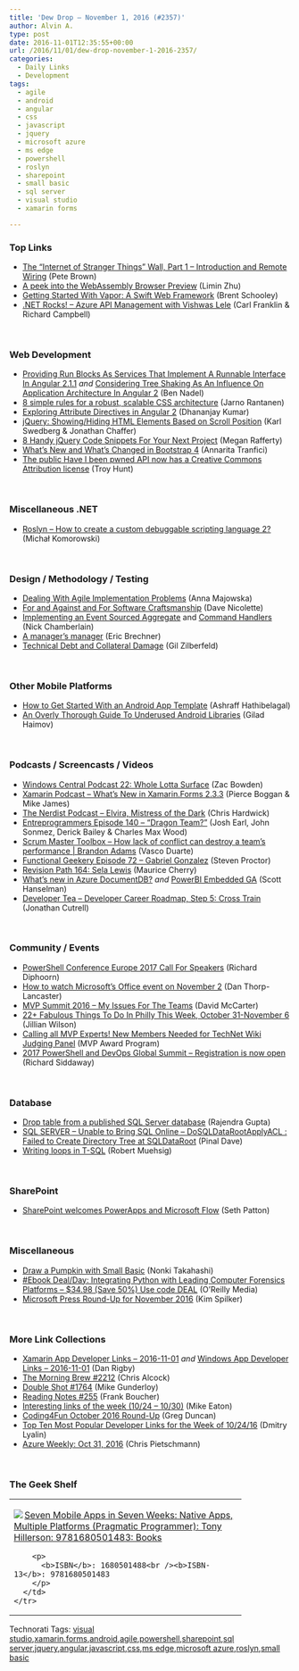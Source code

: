 ```yaml
---
title: 'Dew Drop – November 1, 2016 (#2357)'
author: Alvin A.
type: post
date: 2016-11-01T12:35:55+00:00
url: /2016/11/01/dew-drop-november-1-2016-2357/
categories:
  - Daily Links
  - Development
tags:
  - agile
  - android
  - angular
  - css
  - javascript
  - jquery
  - microsoft azure
  - ms edge
  - powershell
  - roslyn
  - sharepoint
  - small basic
  - sql server
  - visual studio
  - xamarin forms

---
```

### <a name="top"></a>Top Links

  * <a href="https://blogs.windows.com/buildingapps/2016/10/31/the-internet-of-stranger-things-wall-part-1-introduction-and-remote-wiring/?WT.mc_id=DX_MVP4025064" target="_blank">The “Internet of Stranger Things” Wall, Part 1 – Introduction and Remote Wiring</a> (Pete Brown)
  * <a href="http://blogs.windows.com/msedgedev/2016/10/31/webassembly-browser-preview/?WT.mc_id=DX_MVP4025064" target="_blank">A peek into the WebAssembly Browser Preview</a> (Limin Zhu)
  * <a href="https://twilioinc.wpengine.com/2016/10/getting-started-with-the-vapor-swift-web-framework.html" target="_blank">Getting Started With Vapor: A Swift Web Framework</a> (Brent Schooley)
  * <a href="http://www.dotnetrocks.com/default.aspx?ShowNum=1368" target="_blank">.NET Rocks! &#8211; Azure API Management with Vishwas Lele</a> (Carl Franklin & Richard Campbell)

&nbsp;

### <a name="web"></a>Web Development

  * <a href="https://www.bennadel.com/blog/3177-providing-run-blocks-as-services-that-implement-a-runnable-interface-in-angular-2-1-1.htm" target="_blank">Providing Run Blocks As Services That Implement A Runnable Interface In Angular 2.1.1</a> _and_ <a href="https://www.bennadel.com/blog/3178-considering-tree-shaking-as-an-influence-on-application-architecture-in-angular-2.htm" target="_blank">Considering Tree Shaking As An Influence On Application Architecture In Angular 2</a> (Ben Nadel)
  * <a href="https://github.com/jareware/css-architecture/blob/master/README.md" target="_blank">8 simple rules for a robust, scalable CSS architecture</a> (Jarno Rantanen)
  * <a href="https://debugmode.net/2016/11/01/exploring-attribute-directives-in-angular-2/" target="_blank">Exploring Attribute Directives in Angular 2</a> (Dhananjay Kumar)
  * <a href="http://feedproxy.google.com/~r/LearningJquery/~3/5tnx4HhATQc/jquery-showinghiding-html-elements-based-on-scroll-position" target="_blank">jQuery: Showing/Hiding HTML Elements Based on Scroll Position</a> (Karl Swedberg & Jonathan Chaffer)
  * <a href="http://feedproxy.google.com/~r/JqueryByExample/~3/1MTNTZzaUSw/8-handy-jquery-code-snippets-for-next.html" target="_blank">8 Handy jQuery Code Snippets For Your Next Project</a> (Megan Rafferty)
  * <a href="http://developer.telerik.com/featured/whats-new-whats-changed-bootstrap-4/" target="_blank">What’s New and What’s Changed in Bootstrap 4</a> (Annarita Tranfici)
  * <a href="http://feedproxy.google.com/~r/TroyHunt/~3/UnNxgBDDQEw/" target="_blank">The public Have I been pwned API now has a Creative Commons Attribution license</a> (Troy Hunt)

&nbsp;

### <a name="dotnet"></a>Miscellaneous .NET

  * <a href="http://feedproxy.google.com/~r/BlogMichalaKomorowskiego/~3/0Tm2CuzejBA/roslyn-how-to-create-custom-debuggable.html" target="_blank">Roslyn &#8211; How to create a custom debuggable scripting language 2?</a> (Michał Komorowski)

&nbsp;

### <a name="design"></a>Design / Methodology / Testing

  * <a href="https://dzone.com/articles/dealing-with-agile-implementation-problems?utm_medium=feed&utm_source=feedpress.me&utm_campaign=Feed%3A+dzone%2Fagile" target="_blank">Dealing With Agile Implementation Problems</a> (Anna Majowska)
  * <a href="http://feedproxy.google.com/~r/LeadingAgile/~3/h191AK98LUg/" target="_blank">For and Against and For Software Craftsmanship</a> (Dave Nicolette)
  * <a href="https://buildplease.com/pages/fpc-9/" target="_blank">Implementing an Event Sourced Aggregate</a> and <a href="https://buildplease.com/pages/fpc-10/" target="_blank">Command Handlers</a> (Nick Chamberlain)
  * <a href="https://blogs.msdn.microsoft.com/eric_brechner/2016/11/01/a-managers-manager/" target="_blank">A manager’s manager</a> (Eric Brechner)
  * <a href="http://feedproxy.google.com/~r/gilzilberfeld/~3/9H721QF83Gc/technical-debt-and-collateral-damage.html" target="_blank">Technical Debt and Collateral Damage</a> (Gil Zilberfeld)

&nbsp;

### <a name="mobile"></a>Other Mobile Platforms

  * <a href="https://code.tutsplus.com/tutorials/get-started-with-android-app-template--cms-27499" target="_blank">How to Get Started With an Android App Template</a> (Ashraff Hathibelagal)
  * <a href="https://www.toptal.com/android/guide-to-underused-android-libraries" target="_blank">An Overly Thorough Guide To Underused Android Libraries</a> (Gilad Haimov)

&nbsp;

### <a name="podcasts"></a>Podcasts / Screencasts / Videos

  * <a href="http://feedproxy.google.com/~r/wmexperts/~3/QIgOk4S7wiM/windows-central-podcast-22-whole-lotta-surface" target="_blank">Windows Central Podcast 22: Whole Lotta Surface</a> (Zac Bowden)
  * <a href="https://soundcloud.com/xamarin-podcast/whats-new-in-xamarinforms-233" target="_blank">Xamarin Podcast &#8211; What&#8217;s New in Xamarin.Forms 2.3.3</a> (Pierce Boggan & Mike James)
  * <a href="http://nerdist.nerdistind.libsynpro.com/elvira-mistress-of-the-dark" target="_blank">The Nerdist Podcast &#8211; Elvira, Mistress of the Dark</a> (Chris Hardwick)
  * <a href="http://entreprogrammers.com/episode-140-dragon-team/" target="_blank">Entreprogrammers Episode 140 &#8211; “Dragon Team?”</a> (Josh Earl, John Sonmez, Derick Bailey & Charles Max Wood)
  * <a href="http://scrummastertoolbox.libsyn.com/how-lack-of-conflict-can-destroy-a-teams-performance-brandon-adams" target="_blank">Scrum Master Toolbox &#8211; How lack of conflict can destroy a team’s performance | Brandon Adams</a> (Vasco Duarte)
  * <a href="https://www.functionalgeekery.com/episode-72-gabriel-gonzalez/" target="_blank">Functional Geekery Episode 72 – Gabriel Gonzalez</a> (Steven Proctor)
  * <a href="http://revisionpath.simplecast.fm/episodes/46118-164-sela-lewis" target="_blank">Revision Path 164: Sela Lewis</a> (Maurice Cherry)
  * <a href="https://channel9.msdn.com/Shows/Azure-Friday/AzureFridayNewinDocumentDB?WT.mc_id=DX_MVP4025064" target="_blank">What&#8217;s new in Azure DocumentDB?</a> _and_ <a href="https://channel9.msdn.com/Shows/Azure-Friday/PowerBI-Embedded-GA?WT.mc_id=DX_MVP4025064" target="_blank">PowerBI Embedded GA</a> (Scott Hanselman)
  * <a href="http://feedproxy.google.com/~r/DeveloperTea/~3/t9-wD_SKBvw/51633-developer-career-roadmap-step-5-cross-train" target="_blank">Developer Tea &#8211; Developer Career Roadmap, Step 5: Cross Train</a> (Jonathan Cutrell)

&nbsp;

### <a name="events"></a>Community / Events

  * <a href="https://powershell.org/2016/10/31/powershell-conference-europe-2017-call-for-speakers/" target="_blank">PowerShell Conference Europe 2017 Call For Speakers</a> (Richard Diphoorn)
  * <a href="http://feedproxy.google.com/~r/wmexperts/~3/BHJZztGtEAQ/how-watch-microsofts-office-event-november-2" target="_blank">How to watch Microsoft&#8217;s Office event on November 2</a> (Dan Thorp-Lancaster)
  * <a href="https://dotnettips.wordpress.com/2016/10/31/mvp-summit-2016-my-issues-for-the-teams/" target="_blank">MVP Summit 2016 – My Issues For The Teams</a> (David McCarter)
  * <a href="http://www.uwishunu.com/2016/10/22-fabulous-things-philly-week-october-31-november-6/" target="_blank">22+ Fabulous Things To Do In Philly This Week, October 31-November 6</a> (Jillian Wilson)
  * <a href="https://blogs.msdn.microsoft.com/mvpawardprogram/2016/10/31/calling-all-mvp-experts/" target="_blank">Calling all MVP Experts! New Members Needed for TechNet Wiki Judging Panel</a> (MVP Award Program)
  * <a href="https://powershell.org/2016/11/01/registration-is-now-open/" target="_blank">2017 PowerShell and DevOps Global Summit &#8211; Registration is now open</a> (Richard Siddaway)

&nbsp;

### <a name="sql"></a>Database

  * <a href="http://feedproxy.google.com/~r/MSSQLTips-LatestSqlServerTips/~3/A1wDvWRU0rY/tip.asp" target="_blank">Drop table from a published SQL Server database</a> (Rajendra Gupta)
  * <a href="http://blog.sqlauthority.com/2016/11/01/sql-server-unable-bring-sql-online-dosqldatarootapplyacl-failed-create-directory-tree-sqldataroot/" target="_blank">SQL SERVER – Unable to Bring SQL Online – DoSQLDataRootApplyACL : Failed to Create Directory Tree at SQLDataRoot</a> (Pinal Dave)
  * <a href="http://feedproxy.google.com/~r/Code-InsideBlogInternational/~3/U-_BKB2hfmA/loops-in-tsql" target="_blank">Writing loops in T-SQL</a> (Robert Muehsig)

&nbsp;

### <a name="sp"></a>SharePoint

  * <a href="http://blogs.office.com/2016/10/31/sharepoint-welcomes-powerapps-and-microsoft-flow/" target="_blank">SharePoint welcomes PowerApps and Microsoft Flow</a> (Seth Patton)

&nbsp;

### <a name="misc"></a>Miscellaneous

  * <a href="https://blogs.msdn.microsoft.com/smallbasic/2016/10/31/draw-a-pumpkin-with-small-basic/" target="_blank">Draw a Pumpkin with Small Basic</a> (Nonki Takahashi)
  * <a href="http://feedproxy.google.com/~r/oreilly/news/~3/mL-5_1b4594/9780128099490.do" target="_blank">#Ebook Deal/Day: Integrating Python with Leading Computer Forensics Platforms &#8211; $34.98 (Save 50%) Use code DEAL</a> (O&#8217;Reilly Media)
  * <a href="https://borntolearn.mslearn.net/b/weblog/posts/microsoft-press-round-up-for-november-2016" target="_blank">Microsoft Press Round-Up for November 2016</a> (Kim Spilker)

&nbsp;

### <a name="links"></a>More Link Collections

  * <a href="http://allaboutxamarin.com/2016/11/xamarin-app-developer-links-2016-11-01/" target="_blank">Xamarin App Developer Links &#8211; 2016-11-01</a> _and_ <a href="http://windowsappdev.com/2016/11/windows-app-developer-links-2016-11-01/" target="_blank">Windows App Developer Links &#8211; 2016-11-01</a> (Dan Rigby)
  * <a href="http://feedproxy.google.com/~r/ReflectivePerspective/~3/4g1gndOdy_k/" target="_blank">The Morning Brew #2212</a> (Chris Alcock)
  * <a href="http://afreshcup.com/home/2016/11/1/double-shot-1764.html" target="_blank">Double Shot #1764</a> (Mike Gunderloy)
  * <a href="http://www.frankysnotes.com/2016/10/reading-notes-255.html" target="_blank">Reading Notes #255</a> (Frank Boucher)
  * <a href="https://samestuffdifferentday.com/2016/10/31/interesting-links-of-the-week-1024-1030/" target="_blank">Interesting links of the week (10/24 – 10/30)</a> (Mike Eaton)
  * <a href="https://channel9.msdn.com/coding4fun/blog/Coding4Fun-October-2016-Round-Up?WT.mc_id=DX_MVP4025064" target="_blank">Coding4Fun October 2016 Round-Up</a> (Greg Duncan)
  * <a href="http://www.lyalin.com/2016/10/31/top-ten-most-popular-developer-links-for-the-week-of-102416/" target="_blank">Top Ten Most Popular Developer Links for the Week of 10/24/16</a> (Dmitry Lyalin)
  * <a href="https://buildazure.com/2016/10/31/azure-weekly-oct-31-2016/" target="_blank">Azure Weekly: Oct 31, 2016</a> (Chris Pietschmann)

&nbsp;

### <a name="shelf"></a>The Geek Shelf

<div id="scid:7dc1bd33-94bd-46fd-a20b-0131235bcd47:e64b7703-174f-4557-96be-729cf0c56144" class="wlWriterEditableSmartContent" style="float: none; padding-bottom: 0px; padding-top: 0px; padding-left: 0px; margin: 0px; display: inline; padding-right: 0px">
  <table cellspacing="0" cellpadding="2" width="400" border="0" unselectable="on">
    <tr>
      <td valign="top" width="400">
        <p>
          <a title="Seven Mobile Apps in Seven Weeks: Native Apps, Multiple Platforms (Pragmatic Programmer): Tony Hillerson: 9781680501483: Books" href="http://www.amazon.com/exec/obidos/ASIN/1680501488/amavin-20"><img data-recalc-dims="1" decoding="async" src="https://i0.wp.com/images.amazon.com/images/P/1680501488.01.MZZZZZZZ.jpg?w=660" border="0" align="left" style="float:left" />Seven Mobile Apps in Seven Weeks: Native Apps, Multiple Platforms (Pragmatic Programmer): Tony Hillerson: 9781680501483: Books</a>
        </p>
        
        <p>
          <b>ISBN</b>: 1680501488<br /><b>ISBN-13</b>: 9781680501483
        </p>
      </td>
    </tr>
  </table>
</div>

<div id="scid:77ECF5F8-D252-44F5-B4EB-D463C5396A79:f2b5f46c-3b27-420d-a882-745a9fabf73b" class="wlWriterEditableSmartContent" style="float: none; padding-bottom: 0px; padding-top: 0px; padding-left: 0px; margin: 0px; display: inline; padding-right: 0px">
  Technorati Tags: <a href="http://technorati.com/tags/visual+studio" rel="tag">visual studio</a>,<a href="http://technorati.com/tags/xamarin.forms" rel="tag">xamarin.forms</a>,<a href="http://technorati.com/tags/android" rel="tag">android</a>,<a href="http://technorati.com/tags/agile" rel="tag">agile</a>,<a href="http://technorati.com/tags/powershell" rel="tag">powershell</a>,<a href="http://technorati.com/tags/sharepoint" rel="tag">sharepoint</a>,<a href="http://technorati.com/tags/sql+server" rel="tag">sql server</a>,<a href="http://technorati.com/tags/jquery" rel="tag">jquery</a>,<a href="http://technorati.com/tags/angular" rel="tag">angular</a>,<a href="http://technorati.com/tags/javascript" rel="tag">javascript</a>,<a href="http://technorati.com/tags/css" rel="tag">css</a>,<a href="http://technorati.com/tags/ms+edge" rel="tag">ms edge</a>,<a href="http://technorati.com/tags/microsoft+azure" rel="tag">microsoft azure</a>,<a href="http://technorati.com/tags/roslyn" rel="tag">roslyn</a>,<a href="http://technorati.com/tags/small+basic" rel="tag">small basic</a>
</div>